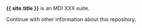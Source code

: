 <!--- edit this file with information about your repository, suite, etc. -->
**{{ site.title }}** is an MDI XXX suite.

Continue with other information about this repository.
